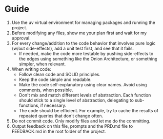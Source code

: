# Guide

1. Use the uv virtual environment for managing packages and running the project.
2. Before modifying any files, show me your plan first and wait for my approval.
3. For every change/addition to the code behavior that involves pure logic (w/out side-effects), add a unit test first, and see that it fails.
   - If needed, make the code more testable by pushing side-effects to the edges using something like the Onion Architecture, or something simpler, when relevant.
4. When writing code:
   - Follow clean code and SOLID principles. 
   - Keep the code simple and readable.
   - Make the code self-explanatory using clear names.
     Avoid using comments, when possible.
   - Don't mix and match different levels of abstraction.
     Each function should stick to a single level of abstraction, delegating to sub-functions, if necessary.
   - The code should be efficient. For example, try to cache the results of repeated queries that don't change often.
5. Do not commit code. Only modify files and let me do the committing.
6. Output feedback on this file, prompts and the PRD.md file to FEEDBACK.md in the root folder of the project.